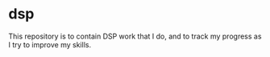 # dsp
This repository is to contain DSP work that I do, and to track my progress as I try to improve my skills.
